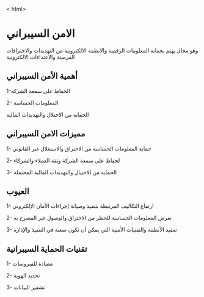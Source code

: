 < html>
<html>
<head>
  <title>الامن السيبراني 
</title>
</head>
<body>
  <h1>الامن السيبراني
</h1>
  <p>وهو مجال يهتم بحماية المعلومات الرقمية والانظمة الالكترونية من التهديدات  والاختراقات القرصنة والاعتداءات  الالكترونية 
</p>
  
  <h2>أهمية الأمن السيبراني 
</h2>
  <p>1-الحفاظ على سمعة الشركه</p>
  <p>2- المعلومات الحساسة
</p>
  <p>الحماية من الاحتلال 
    والتهديدات المالية
    </p>
  
  <h2>مميزات الامن السيبراني
</h2>
  <p>1-  حماية المعلومات الحساسة من الاختراق والاستغلال غير القانوني

<p>    2- لحفاظ على سمعة الشركة وثقة العملاء والشركاء
</p>
    <p>    3- الحماية من الاحتيال والتهديدات المالية المحتملة
    </p>
</p>
  
  <h2>العيوب</h2>
  <p>   1-  ارتفاع التكاليف المرتبطة بتنفيذ وصيانة
              إجراءات الأمان الإلكتروني</p>
              <p>2- تعرض المعلومات الحساسة للخطر من
                الاختراق والوصول غير المصرح به
               </p>
              <p>3- تعقيد الأنظمة والتقنيات الأمنية التي يمكن
                أن تكون صعبة في التنفيذ والإدارة   </p>
  

  <h2>تقنيات الحماية السيبرانية
</h2>
  <p>1- مضادة للفيروسات
</p>
  <p>2- تحديد الهوية
</p>
  <p>3- تشفير البيانات 
</p>
  
</body>
</html>
